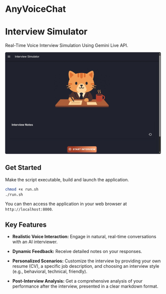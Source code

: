 # AnyVoiceChat



# Interview Simulator
Real-Time Voice Interview Simulation Using Gemini Live API.

![main](docs/imgs/1-init.png)

## Get Started
Make the script executable, build and launch the application.
```bash
chmod +x run.sh
./run.sh
```

You can then access the application in your web browser at `http://localhost:8000`.

## Key Features

- **Realistic Voice Interaction:** Engage in natural, real-time conversations with an AI interviewer.
    
- **Dynamic Feedback:** Receive detailed notes on your responses.
    
- **Personalized Scenarios:** Customize the interview by providing your own resume (CV), a specific job description, and choosing an interview style (e.g., behavioral, technical, friendly).

- **Post-Interview Analysis:** Get a comprehensive analysis of your performance after the interview, presented in a clear markdown format.
    